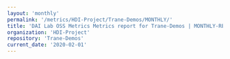 ```yaml
---
layout: 'monthly'
permalink: '/metrics/HDI-Project/Trane-Demos/MONTHLY/'
title: 'DAI Lab OSS Metrics Metrics report for Trane-Demos | MONTHLY-REPORT-2020-02-01'
organization: 'HDI-Project'
repository: 'Trane-Demos'
current_date: '2020-02-01'
---
```

